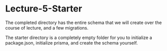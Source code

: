 # Lecture-5-Starter

The completed directory has the entire schema that we will create over the course of lecture, and a few migrations.

The starter directory is a completely empty folder for you to initialize a package.json, initialize prisma, and create the schema yourself.
